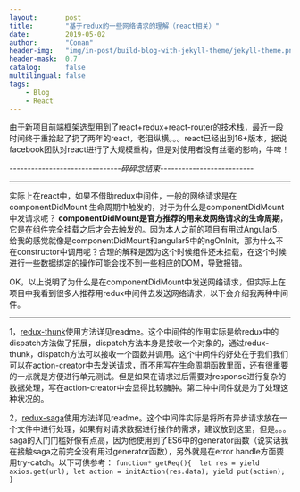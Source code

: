 ```yaml
---
layout:       post
title:        "基于redux的一些网络请求的理解（react相关）"
date:         2019-05-02
author:       "Conan"
header-img:   "img/in-post/build-blog-with-jekyll-theme/jekyll-theme.png"
header-mask:  0.7
catalog:      false
multilingual: false
tags:
    - Blog
    - React
---
```


由于新项目前端框架选型用到了react+redux+react-router的技术栈，最近一段时间终于重拾起了扔了两年的react，老泪纵横。。。react已经出到16+版本，据说facebook团队对react进行了大规模重构，但是对使用者没有丝毫的影响，牛啤！

*-------------------------------碎碎念结束--------------------------*

---
  实际上在react中，如果不借助redux中间件，一般的网络请求是在 componentDidMount 生命周期中触发的，对于为什么是componentDidMount中发请求呢？
**componentDidMount是官方推荐的用来发网络请求的生命周期**，它是在组件完全挂载之后才会去触发的。因为本人之前的项目有用过Angular5，给我的感觉就像是componentDidMount和angular5中的ngOnInit，那为什么不在constructor中调用呢？合理的解释是因为这个时候组件还未挂载，在这个时候进行一些数据绑定的操作可能会找不到一些相应的DOM，导致报错。

  OK，以上说明了为什么是在componentDidMount中发送网络请求，但实际上在项目中我看到很多人推荐用redux中间件去发送网络请求，以下会介绍我两种中间件。

---
  1，[redux-thunk](https://github.com/reduxjs/redux-thunk)使用方法详见readme。这个中间件的作用实际是给redux中的dispatch方法做了拓展，dispatch方法本身是接收一个对象的，通过redux-thunk，dispatch方法可以接收一个函数并调用。这个中间件的好处在于我们我们可以在action-creator中去发送请求，而不用写在生命周期函数里面，还有很重要的一点就是方便进行单元测试。但是如果在请求过后需要对response进行复杂的数据处理，写在action-creator中会显得比较臃肿。第二种中间件就是为了处理这种状况的。
  
  2，[redux-saga](https://github.com/redux-saga/redux-saga)使用方法详见readme。这个中间件实际是将所有异步请求放在一个文件中进行处理，如果有对请求数据进行操作的需求，建议放到这里，但是。。。saga的入门门槛好像有点高，因为他使用到了ES6中的generator函数（说实话我在接触saga之前完全没有用过generator函数），另外就是在error handle方面要用try-catch。以下可供参考：
  `function* getReq(){ 
let res = yield axios.get(url);
let action = initAction(res.data);
yield put(action);
}`